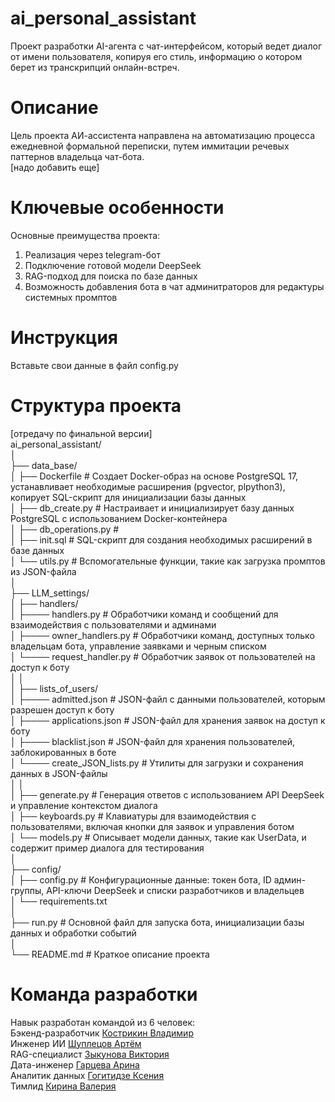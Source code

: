 # ai_personal_assistant
Проект разработки AI-агента с чат-интерфейсом, который ведет диалог от имени пользователя, копируя его стиль, информацию о котором берет из транскрипций онлайн-встреч.    

# Описание
Цель проекта АИ-ассистента направлена на автоматизацию процесса ежедневной формальной переписки, путем иммитации речевых паттернов владельца чат-бота.  
[надо добавить еще]

# Ключевые особенности
Основные преимущества проекта:  
1. Реализация через telegram-бот
2. Подключение готовой модели DeepSeek 
3. RAG-подход для поиска по базе данных
4. Возможность добавления бота в чат админитраторов для редактуры системных промптов 

# Инструкция

Вставьте свои данные в файл config.py

# Cтруктура проекта
[отредачу по финальной версии]  
ai_personal_assistant/  
│  
├── data_base/  
│ ├── Dockerfile # Создает Docker-образ на основе PostgreSQL 17, устанавливает необходимые расширения (pgvector, plpython3), копирует SQL-скрипт для инициализации базы данных  
│ ├── db_create.py # Настраивает и инициализирует базу данных PostgreSQL с использованием Docker-контейнера  
│ ├── db_operations.py #   
│ ├── init.sql # SQL-скрипт для создания необходимых расширений в базе данных  
│ └── utils.py # Вспомогательные функции, такие как загрузка промптов из JSON-файла   
│  
├── LLM_settings/  
│ ├── handlers/  
│ ├──── handlers.py # Обработчики команд и сообщений для взаимодействия с пользователями и админами   
│ ├──── owner_handlers.py # Обработчики команд, доступных только владельцам бота, управление заявками и черным списком   
│ └──── request_handler.py # Обработчик заявок от пользователей на доступ к боту    
│ │  
│ ├── lists_of_users/  
│ ├──── admitted.json # JSON-файл с данными пользователей, которым разрешен доступ к боту   
│ ├──── applications.json # JSON-файл для хранения заявок на доступ к боту  
│ ├──── blacklist.json # JSON-файл для хранения пользователей, заблокированных в боте  
│ └──── create_JSON_lists.py # Утилиты для загрузки и сохранения данных в JSON-файлы    
│ │  
│ ├── generate.py # Генерация ответов с использованием API DeepSeek и управление контекстом диалога     
│ ├── keyboards.py # Клавиатуры для взаимодействия с пользователями, включая кнопки для заявок и управления ботом    
│ └── models.py # Описывает модели данных, такие как UserData, и содержит пример диалога для тестирования    
│  
├── config/  
│ ├── config.py # Конфигурационные данные: токен бота, ID админ-группы, API-ключи DeepSeek и списки разработчиков и владельцев  
│ └── requirements.txt    
│  
├── run.py # Основной файл для запуска бота, инициализации базы данных и обработки событий  
│    
└── README.md # Краткое описание проекта

# Команда разработки
Навык разработан командой из 6 человек:    
Бэкенд-разработчик [Кострикин Владимир](https://github.com/KostrikinVV)  
Инженер ИИ [Шуплецов Артём](https://github.com/LackOfCreativityGuy)        
RAG-специалист [Зыкунова Виктория](https://github.com/ViktoriyaZykunova)  
Дата-инженер [Гарцева Арина](https://github.com/Cyber-Mouse13)  
Аналитик данных [Гогитидзе Ксения](https://github.com/xeniasotnikoff89)  
Тимлид [Кирина Валерия](https://github.com/sunki212)

